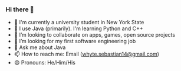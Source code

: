 ### Hi there 👋


- 🔭 I'm currently a university student in New York State
- 🌱 I use Java (primarily). I'm learning Python and C++
- 👯 I’m looking to collaborate on apps, games, open source projects
- 🤔 I’m looking for my first software engineering job
- 💬 Ask me about Java
- 📫 How to reach me: Email (whyte.sebastian14@gmail.com)
- 😄 Pronouns: He/Him/His
